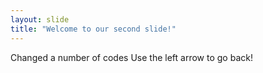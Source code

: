 ```yaml
---
layout: slide
title: "Welcome to our second slide!"
---
```

Changed a number of codes
Use the left arrow to go back!
